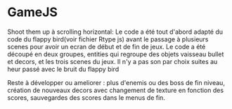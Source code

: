 # GameJS
Shoot them up à scrolling horizontal:
Le code a été tout d'abord adapté du code du flappy bird(voir fichier Rtype js)
avant le passage à plusieurs scenes pour avoir un ecran de début et de fin de jeux. Le code a été découpé en deux groupes, entities qui regroupe des objets vaisseau bullet et decors, et les trois scenes du jeux. Il n'y a pas son par choix suites au heur passé avec le bruit du flappy bird 

Reste à développer ou ameliorer :
plus d'enemis ou des boss de fin niveau, création de nouveaux decors avec changement de texture en fonction des scores, sauvegardes des scores dans le menus de fin.  
